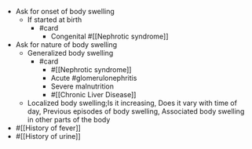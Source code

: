 - Ask for onset of body swelling
	- If started at birth
		- #card
			- Congenital #[[Nephrotic syndrome]]
- Ask for nature of body swelling
	- Generalized body swelling
		- #card
			- #[[Nephrotic syndrome]]
			- Acute #glomerulonephritis
			- Severe malnutrition
			- #[[Chronic Liver Disease]]
	- Localized body swelling;Is it increasing, Does it vary with time of day, Previous episodes of body swelling, Associated body swelling in other parts of the body
- #[[History of fever]]
- #[[History of urine]]
